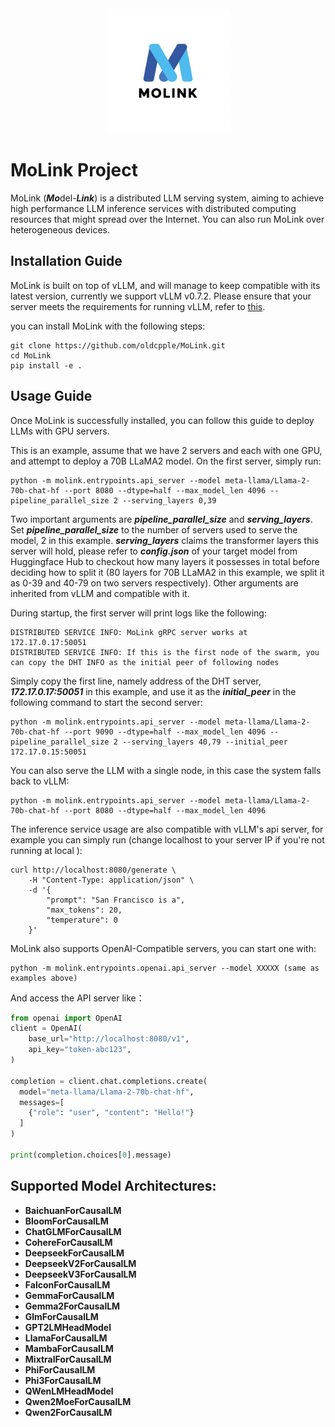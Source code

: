 <div align="center">
    <img src="resources/images/original.png" width="200" height="200">
</div>

# MoLink Project

MoLink (***Mo***del-***Link***) is a distributed LLM serving system, aiming to achieve high performance LLM inference services with distributed computing resources that might spread over the Internet. You can also run MoLink over heterogeneous devices. 

## Installation Guide

MoLink is built on top of vLLM, and will manage to keep compatible with its latest version, currently we support vLLM v0.7.2. Please ensure that your server meets the requirements for running vLLM, refer to [this](https://docs.vllm.ai/en/latest/).

you can install MoLink with the following steps:

```shell
git clone https://github.com/oldcpple/MoLink.git
cd MoLink
pip install -e .
```

## Usage Guide

Once MoLink is successfully installed, you can follow this guide to deploy LLMs with GPU servers.

This is an example, assume that we have 2 servers and each with one GPU, and attempt to deploy a 70B LLaMA2 model. On the first server, simply run:

```shell
python -m molink.entrypoints.api_server --model meta-llama/Llama-2-70b-chat-hf --port 8080 --dtype=half --max_model_len 4096 --pipeline_parallel_size 2 --serving_layers 0,39
```

Two important arguments are  ***pipeline_parallel_size*** and ***serving_layers***. Set  ***pipeline_parallel_size*** to the number of servers used to serve the model, 2 in this example.  ***serving_layers*** claims the transformer layers this server will hold, please refer to ***config.json***  of your target model from Huggingface Hub to checkout how many layers it possesses in total before deciding how to split it (80 layers for 70B LLaMA2 in this example, we split it as 0-39 and 40-79 on two servers respectively).  Other arguments are inherited from vLLM and compatible with it.

During startup, the first server will print logs like the following:

```shell
DISTRIBUTED SERVICE INFO: MoLink gRPC server works at 172.17.0.17:50051
DISTRIBUTED SERVICE INFO: If this is the first node of the swarm, you can copy the DHT INFO as the initial peer of following nodes
```

Simply copy the first line, namely address of the DHT server,  ***172.17.0.17:50051*** in this example, and use it as the ***initial_peer*** in the following command to start the second server:

```shell
python -m molink.entrypoints.api_server --model meta-llama/Llama-2-70b-chat-hf --port 9090 --dtype=half --max_model_len 4096 --pipeline_parallel_size 2 --serving_layers 40,79 --initial_peer 172.17.0.15:50051
```

You can also serve the LLM with a single node, in this case the system falls back to vLLM:

```shell
python -m molink.entrypoints.api_server --model meta-llama/Llama-2-70b-chat-hf --port 8080 --dtype=half --max_model_len 4096
```

The inference service usage are also compatible with vLLM's api server, for example you can simply run (change localhost to your server IP if you're not running at local ):

```shell
curl http://localhost:8080/generate \
    -H "Content-Type: application/json" \
    -d '{
        "prompt": "San Francisco is a",
        "max_tokens": 20,
        "temperature": 0
    }'
```

MoLink also supports OpenAI-Compatible servers,  you can start one with:

```shell
python -m molink.entrypoints.openai.api_server --model XXXXX (same as examples above)
```

And access the API server like：

```python
from openai import OpenAI
client = OpenAI(
    base_url="http://localhost:8080/v1",
    api_key="token-abc123",
)

completion = client.chat.completions.create(
  model="meta-llama/Llama-2-70b-chat-hf",
  messages=[
    {"role": "user", "content": "Hello!"}
  ]
)

print(completion.choices[0].message)
```



## Supported Model Architectures:

- **BaichuanForCausalLM**
- **BloomForCausalLM**
- **ChatGLMForCausalLM**
- **CohereForCausalLM**
- **DeepseekForCausalLM**
- **DeepseekV2ForCausalLM**
- **DeepseekV3ForCausalLM**
- **FalconForCausalLM**
- **GemmaForCausalLM**
- **Gemma2ForCausalLM**
- **GlmForCausalLM**
- **GPT2LMHeadModel**
- **LlamaForCausalLM**
- **MambaForCausalLM**
- **MixtralForCausalLM**
- **PhiForCausalLM**
- **Phi3ForCausalLM**
- **QWenLMHeadModel**
- **Qwen2MoeForCausalLM**
- **Qwen2ForCausalLM**
